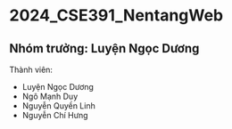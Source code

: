 # 2024_CSE391_NentangWeb

Nhóm trưởng: Luyện Ngọc Dương
-
Thành viên:
- Luyện Ngọc Dương
- Ngô Mạnh Duy
- Nguyễn Quyền Linh
- Nguyễn Chí Hưng
